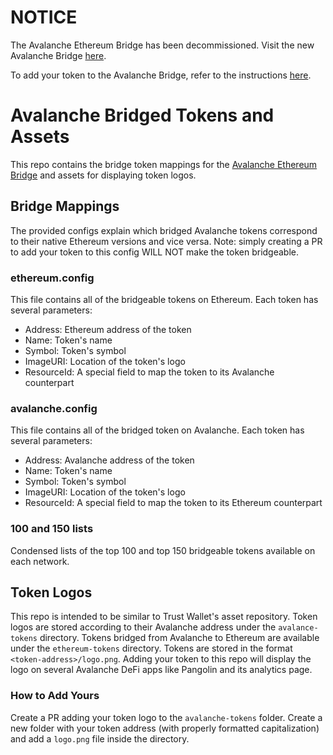 # NOTICE

The Avalanche Ethereum Bridge has been decommissioned. Visit the new Avalanche Bridge [here](https://bridge.avax.network/).

To add your token to the Avalanche Bridge, refer to the instructions [here](https://github.com/ava-labs/avalanche-bridge-resources).

# Avalanche Bridged Tokens and Assets

This repo contains the bridge token mappings for the [Avalanche Ethereum Bridge](https://aeb.xyz) and assets for displaying token logos.

## Bridge Mappings

The provided configs explain which bridged Avalanche tokens correspond to their native Ethereum versions and vice versa. Note: simply creating a PR to add your token to this config WILL NOT make the token bridgeable.

### ethereum.config

This file contains all of the bridgeable tokens on Ethereum. Each token has several parameters:
- Address: Ethereum address of the token
- Name: Token's name
- Symbol: Token's symbol
- ImageURI: Location of the token's logo
- ResourceId: A special field to map the token to its Avalanche counterpart

### avalanche.config

This file contains all of the bridged token on Avalanche. Each token has several parameters:
- Address: Avalanche address of the token
- Name: Token's name
- Symbol: Token's symbol
- ImageURI: Location of the token's logo
- ResourceId: A special field to map the token to its Ethereum counterpart

### 100 and 150 lists
Condensed lists of the top 100 and top 150 bridgeable tokens available on each network.

## Token Logos

This repo is intended to be similar to Trust Wallet's asset repository. Token logos are stored according to their Avalanche address under the `avalance-tokens` directory. Tokens bridged from Avalanche to Ethereum are available under the `ethereum-tokens` directory. Tokens are stored in the format `<token-address>/logo.png`. Adding your token to this repo will display the logo on several Avalanche DeFi apps like Pangolin and its analytics page.

### How to Add Yours
Create a PR adding your token logo to the `avalanche-tokens` folder. Create a new folder with your token address (with properly formatted capitalization) and add a `logo.png` file inside the directory.